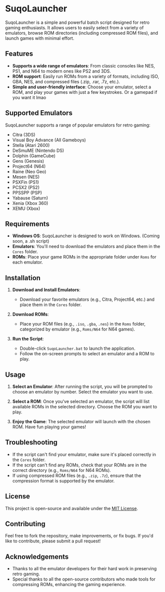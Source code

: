 # SuqoLauncher

SuqoLauncher is a simple and powerful batch script designed for retro gaming enthusiasts. It allows users to easily select from a variety of emulators, browse ROM directories (including compressed ROM files), and launch games with minimal effort. 

## Features
- **Supports a wide range of emulators**: From classic consoles like NES, PS1, and N64 to modern ones like PS2 and 3DS.
- **ROM support**: Easily run ROMs from a variety of formats, including ISO, GBA, NES, and compressed files (.zip, .rar, .7z, etc.).
- **Simple and user-friendly interface**: Choose your emulator, select a ROM, and play your games with just a few keystrokes. Or a gamepad if you want it lmao

## Supported Emulators
SuqoLauncher supports a range of popular emulators for retro gaming:

- Citra (3DS)
- Visual Boy Advance (All Gameboys)
- Stella (Atari 2600)
- DeSmuME (Nintendo DS)
- Dolphin (GameCube)
- Gens (Genesis)
- Project64 (N64)
- Raine (Neo Geo)
- Mesen (NES)
- PSXFin (PS1)
- PCSX2 (PS2)
- PPSSPP (PSP)
- Yabause (Saturn)
- Xenia (Xbox 360)
- XEMU (Xbox)

## Requirements
- **Windows OS**: SuqoLauncher is designed to work on Windows. (Coming soon, a .sh script)
- **Emulators**: You'll need to download the emulators and place them in the `Cores` folder.
- **ROMs**: Place your game ROMs in the appropriate folder under `Roms` for each emulator.

## Installation

1. **Download and Install Emulators**: 
   - Download your favorite emulators (e.g., Citra, Project64, etc.) and place them in the `Cores` folder.
   
2. **Download ROMs**: 
   - Place your ROM files (e.g., `.iso`, `.gba`, `.nes`) in the `Roms` folder, categorized by emulator (e.g., `Roms/N64` for N64 games).

3. **Run the Script**: 
   - Double-click `SuqoLauncher.bat` to launch the application.
   - Follow the on-screen prompts to select an emulator and a ROM to play.

## Usage

1. **Select an Emulator**: 
   After running the script, you will be prompted to choose an emulator by number. Select the emulator you want to use.

2. **Select a ROM**: 
   Once you've selected an emulator, the script will list available ROMs in the selected directory. Choose the ROM you want to play.

3. **Enjoy the Game**: 
   The selected emulator will launch with the chosen ROM. Have fun playing your games!

## Troubleshooting

- If the script can't find your emulator, make sure it's placed correctly in the `Cores` folder.
- If the script can't find any ROMs, check that your ROMs are in the correct directory (e.g., `Roms/N64` for N64 ROMs).
- If using compressed ROM files (e.g., `.zip`, `.7z`), ensure that the compression format is supported by the emulator.

## License

This project is open-source and available under the [MIT License](LICENSE).

## Contributing

Feel free to fork the repository, make improvements, or fix bugs. If you'd like to contribute, please submit a pull request!

## Acknowledgements

- Thanks to all the emulator developers for their hard work in preserving retro gaming.
- Special thanks to all the open-source contributors who made tools for compressing ROMs, enhancing the gaming experience.
